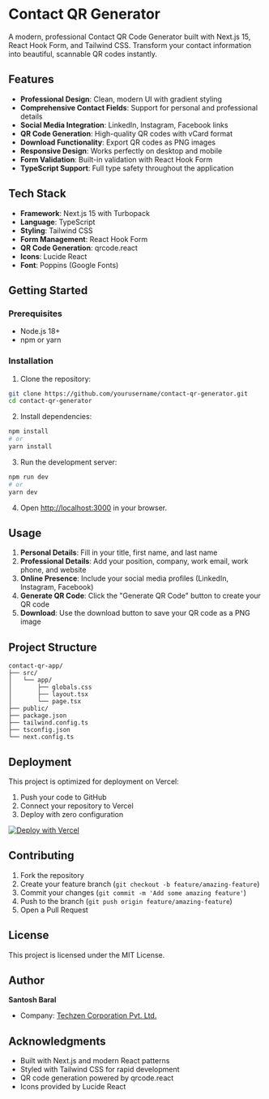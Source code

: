 # Contact QR Generator

A modern, professional Contact QR Code Generator built with Next.js 15, React Hook Form, and Tailwind CSS. Transform your contact information into beautiful, scannable QR codes instantly.

## Features

- **Professional Design**: Clean, modern UI with gradient styling
- **Comprehensive Contact Fields**: Support for personal and professional details
- **Social Media Integration**: LinkedIn, Instagram, Facebook links
- **QR Code Generation**: High-quality QR codes with vCard format
- **Download Functionality**: Export QR codes as PNG images
- **Responsive Design**: Works perfectly on desktop and mobile
- **Form Validation**: Built-in validation with React Hook Form
- **TypeScript Support**: Full type safety throughout the application

## Tech Stack

- **Framework**: Next.js 15 with Turbopack
- **Language**: TypeScript
- **Styling**: Tailwind CSS
- **Form Management**: React Hook Form
- **QR Code Generation**: qrcode.react
- **Icons**: Lucide React
- **Font**: Poppins (Google Fonts)

## Getting Started

### Prerequisites

- Node.js 18+ 
- npm or yarn

### Installation

1. Clone the repository:
```bash
git clone https://github.com/yourusername/contact-qr-generator.git
cd contact-qr-generator
```

2. Install dependencies:
```bash
npm install
# or
yarn install
```

3. Run the development server:
```bash
npm run dev
# or
yarn dev
```

4. Open [http://localhost:3000](http://localhost:3000) in your browser.

## Usage

1. **Personal Details**: Fill in your title, first name, and last name
2. **Professional Details**: Add your position, company, work email, work phone, and website
3. **Online Presence**: Include your social media profiles (LinkedIn, Instagram, Facebook)
4. **Generate QR Code**: Click the "Generate QR Code" button to create your QR code
5. **Download**: Use the download button to save your QR code as a PNG image

## Project Structure

```
contact-qr-app/
├── src/
│   └── app/
│       ├── globals.css
│       ├── layout.tsx
│       └── page.tsx
├── public/
├── package.json
├── tailwind.config.ts
├── tsconfig.json
└── next.config.ts
```

## Deployment

This project is optimized for deployment on Vercel:

1. Push your code to GitHub
2. Connect your repository to Vercel
3. Deploy with zero configuration

[![Deploy with Vercel](https://vercel.com/button)](https://vercel.com/new/clone?repository-url=https://github.com/yourusername/contact-qr-generator)

## Contributing

1. Fork the repository
2. Create your feature branch (`git checkout -b feature/amazing-feature`)
3. Commit your changes (`git commit -m 'Add some amazing feature'`)
4. Push to the branch (`git push origin feature/amazing-feature`)
5. Open a Pull Request

## License

This project is licensed under the MIT License.

## Author

**Santosh Baral**
- Company: [Techzen Corporation Pvt. Ltd.](https://techzeninc.com)

## Acknowledgments

- Built with Next.js and modern React patterns
- Styled with Tailwind CSS for rapid development
- QR code generation powered by qrcode.react
- Icons provided by Lucide React
